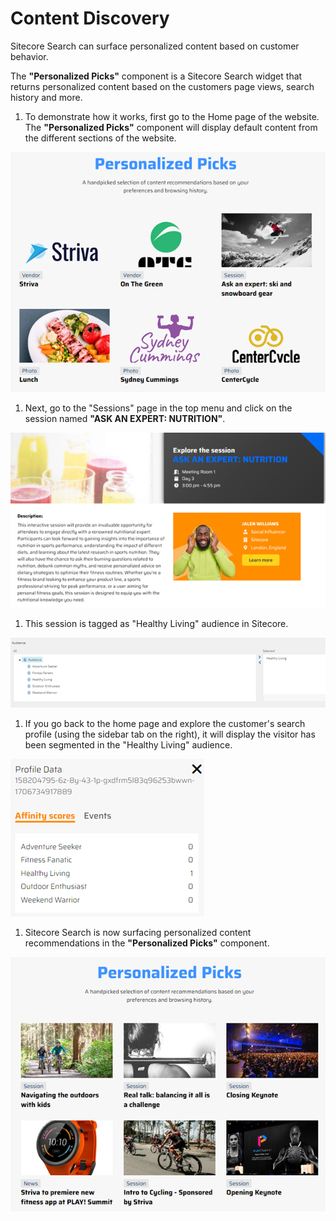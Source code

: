 # Content Discovery

Sitecore Search can surface personalized content based on customer behavior.

The **"Personalized Picks"** component is a Sitecore Search widget that returns personalized content based on the customers page views, search history and more.

1. To demonstrate how it works, first go to the Home page of the website. The **"Personalized Picks"** component will display default content from the different sections of the website.

![Default search results](./media/content-discovery-1.png)

1. Next, go to the "Sessions" page in the top menu and click on the session named **"ASK AN EXPERT: NUTRITION"**.

![View content page](./media/content-discovery-2.png)

1. This session is tagged as "Healthy Living" audience in Sitecore.

![Content audience tags 1](./media/content-discovery-3.png)

1. If you go back to the home page and explore the customer's search profile (using the sidebar tab on the right), it will display the visitor has been segmented in the "Healthy Living" audience.

![Customer audience data](./media/content-discovery-4.png)

1. Sitecore Search is now surfacing personalized content recommendations in the **"Personalized Picks"** component.

![Personalized search results](./media/content-discovery-5.png)
